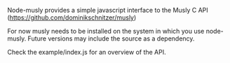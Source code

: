 Node-musly provides a simple javascript interface to the Musly C API (https://github.com/dominikschnitzer/musly)

For now musly needs to be installed on the system in which you use node-musly.  Future versions may include the source as a dependency.

Check the example/index.js for an overview of the API.